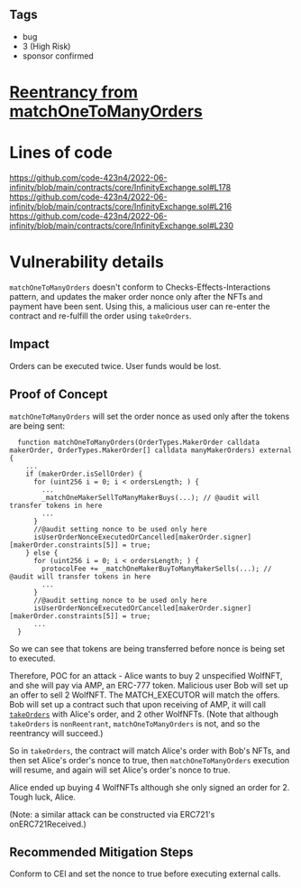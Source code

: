 ## Tags

- bug
- 3 (High Risk)
- sponsor confirmed

# [Reentrancy from matchOneToManyOrders](https://github.com/code-423n4/2022-06-infinity-findings/issues/184) 

# Lines of code

https://github.com/code-423n4/2022-06-infinity/blob/main/contracts/core/InfinityExchange.sol#L178
https://github.com/code-423n4/2022-06-infinity/blob/main/contracts/core/InfinityExchange.sol#L216
https://github.com/code-423n4/2022-06-infinity/blob/main/contracts/core/InfinityExchange.sol#L230


# Vulnerability details

`matchOneToManyOrders` doesn't conform to Checks-Effects-Interactions pattern, and updates the maker order nonce only after the NFTs and payment have been sent.
Using this, a malicious user can re-enter the contract and re-fulfill the order using `takeOrders`.

## Impact
Orders can be executed twice. User funds would be lost.

## Proof of Concept
`matchOneToManyOrders` will set the order nonce as used only after the tokens are being sent:
```
  function matchOneToManyOrders(OrderTypes.MakerOrder calldata makerOrder, OrderTypes.MakerOrder[] calldata manyMakerOrders) external {
    ...
    if (makerOrder.isSellOrder) {
      for (uint256 i = 0; i < ordersLength; ) {
        ...
        _matchOneMakerSellToManyMakerBuys(...); // @audit will transfer tokens in here
        ...
      }
      //@audit setting nonce to be used only here
      isUserOrderNonceExecutedOrCancelled[makerOrder.signer][makerOrder.constraints[5]] = true;
    } else {
      for (uint256 i = 0; i < ordersLength; ) {
        protocolFee += _matchOneMakerBuyToManyMakerSells(...); // @audit will transfer tokens in here
        ...
      }
      //@audit setting nonce to be used only here
      isUserOrderNonceExecutedOrCancelled[makerOrder.signer][makerOrder.constraints[5]] = true;
      ...
  }
```

So we can see that tokens are being transferred before nonce is being set to executed.

Therefore, POC for an attack -
Alice wants to buy 2 unspecified WolfNFT, and she will pay via AMP, an ERC-777 token.
Malicious user Bob will set up an offer to sell 2 WolfNFT.
The MATCH_EXECUTOR will match the offers.
Bob will set up a contract such that upon receiving of AMP, it will call [`takeOrders`](https://github.com/code-423n4/2022-06-infinity/blob/main/contracts/core/InfinityExchange.sol#L336) with Alice's order, and 2 other WolfNFTs.
(Note that although `takeOrders` is `nonReentrant`, `matchOneToManyOrders` is not, and so the reentrancy will succeed.)

So in `takeOrders`, the contract will match Alice's order with Bob's NFTs, and then set Alice's order's nonce to true, then `matchOneToManyOrders` execution will resume, and again will set Alice's order's nonce to true.

Alice ended up buying 4 WolfNFTs although she only signed an order for 2. Tough luck, Alice.

(Note: a similar attack can be constructed via ERC721's onERC721Received.)

## Recommended Mitigation Steps
Conform to CEI and set the nonce to true before executing external calls.

